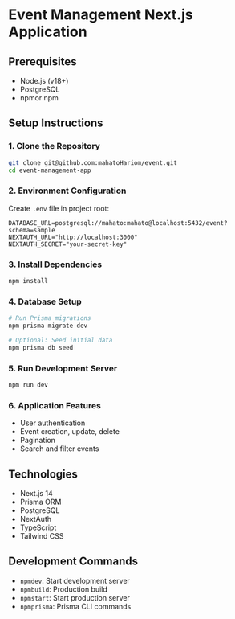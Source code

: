 # Event Management Next.js Application

## Prerequisites

- Node.js (v18+)
- PostgreSQL
- npmor npm

## Setup Instructions

### 1. Clone the Repository

```bash
git clone git@github.com:mahatoHariom/event.git
cd event-management-app
```

### 2. Environment Configuration

Create `.env` file in project root:

```
DATABASE_URL=postgresql://mahato:mahato@localhost:5432/event?schema=sample
NEXTAUTH_URL="http://localhost:3000"
NEXTAUTH_SECRET="your-secret-key"
```

### 3. Install Dependencies

```bash
npm install
```

### 4. Database Setup

```bash
# Run Prisma migrations
npm prisma migrate dev

# Optional: Seed initial data
npm prisma db seed
```

### 5. Run Development Server

```bash
npm run dev
```

### 6. Application Features

- User authentication
- Event creation, update, delete
- Pagination
- Search and filter events

## Technologies

- Next.js 14
- Prisma ORM
- PostgreSQL
- NextAuth
- TypeScript
- Tailwind CSS

## Development Commands

- `npmdev`: Start development server
- `npmbuild`: Production build
- `npmstart`: Start production server
- `npmprisma`: Prisma CLI commands
